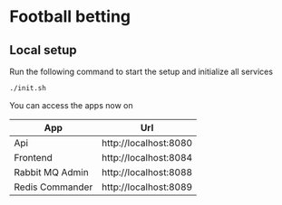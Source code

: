 # Football betting

## Local setup
Run the following command to start the setup and initialize all services

```bash
./init.sh
```

You can access the apps now on

|App|Url|
|---|---|
|Api|http://localhost:8080|
|Frontend|http://localhost:8084|
|Rabbit MQ Admin|http://localhost:8088|
|Redis Commander|http://localhost:8089|
